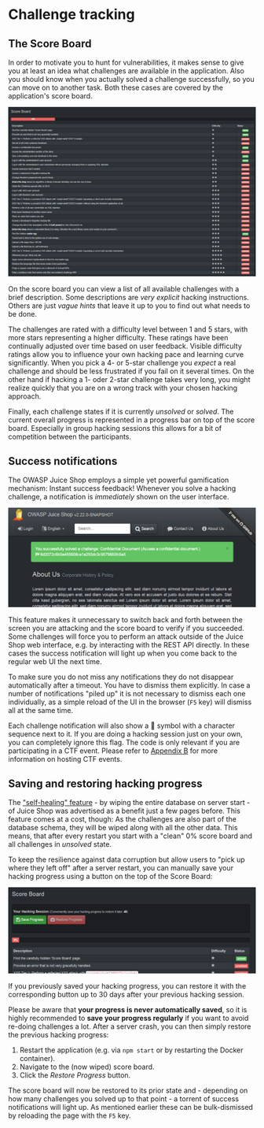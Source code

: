 # Challenge tracking

## The Score Board

In order to motivate you to hunt for vulnerabilities, it makes sense to
give you at least an idea what challenges are available in the
application. Also you should know when you actually solved a challenge
successfully, so you can move on to another task. Both these cases are
covered by the application's score board.

![Partly solved Score Board](img/score-board_partly.png)

On the score board you can view a list of all available challenges with
a brief description. Some descriptions are _very explicit_ hacking
instructions. Others are just _vague hints_ that leave it up to you to
find out what needs to be done.

The challenges are rated with a difficulty level between 1 and 5 stars,
with more stars representing a higher difficulty. These ratings have
been continually adjusted over time based on user feedback. Visible
difficulty ratings allow you to influence your own hacking pace and
learning curve significantly. When you pick a 4- or 5-star challenge you
_expect_ a real challenge and should be less frustrated if you fail on
it several times. On the other hand if hacking a 1- oder 2-star
challenge takes very long, you might realize quickly that you are on a
wrong track with your chosen hacking approach.

Finally, each challenge states if it is currently _unsolved_ or
_solved_. The current overall progress is represented in a progress bar
on top of the score board. Especially in group hacking sessions this
allows for a bit of competition between the participants.

## Success notifications

The OWASP Juice Shop employs a simple yet powerful gamification
mechanism: Instant success feedback! Whenever you solve a hacking
challenge, a notification is _immediately_ shown on the user interface.

!["Challenge solved!" push notification](img/notification.png)

This feature makes it unnecessary to switch back and forth between the
screen you are attacking and the score board to verify if you succeeded.
Some challenges will force you to perform an attack outside of the Juice
Shop web interface, e.g. by interacting with the REST API directly. In
these cases the success notification will light up when you come back to
the regular web UI the next time.

To make sure you do not miss any notifications they do not disappear
automatically after a timeout. You have to dismiss them explicitly. In
case a number of notifications "piled up" it is not necessary to dismiss
each one individually, as a simple reload of the UI in the browser (`F5`
key) will dismiss all at the same time.

Each challenge notification will also show a :checkered_flag: symbol
with a character sequence next to it. If you are doing a hacking session
just on your own, you can completely ignore this flag. The code is only
relevant if you are participating in a CTF event. Please refer to
[Appendix B](ctf.md) for more information on hosting CTF
events.

## Saving and restoring hacking progress

The ["self-healing" feature](running.md#self-healing-feature) - by
wiping the entire database on server start - of Juice Shop was
advertised as a benefit just a few pages before. This feature comes at a
cost, though: As the challenges are also part of the database schema,
they will be wiped along with all the other data. This means, that after
every restart you start with a "clean" 0% score board and all challenges
in _unsolved_ state.

To keep the resilience against data corruption but allow users to "pick
up where they left off" after a server restart, you can manually save
your hacking progress using a button on the top of the Score Board:

![Your Hacking Session section in the Score Board](img/your-hacking-session.png)

If you previously saved your hacking progress, you can restore it with
the corresponding button up to 30 days after your previous hacking
session.

Please be aware that __your progress is never automatically saved__, so
it is highly recommended to __save your progress regularly__ if you want
to avoid re-doing challenges a lot. After a server crash, you can then
simply restore the previous hacking progress:

1. Restart the application (e.g. via `npm start` or by restarting the
   Docker container).
2. Navigate to the (now wiped) score board.
3. Click the _Restore Progress_ button.

The score board will now be restored to its prior state and - depending
on how many challenges you solved up to that point - a torrent of
success notifications will light up. As mentioned earlier these can be
bulk-dismissed by reloading the page with the `F5` key.
